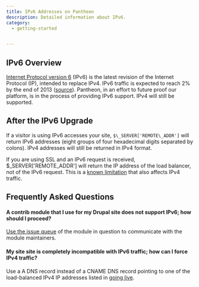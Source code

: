 ```yaml
---
title: IPv6 Addresses on Pantheon
description: Detailed information about IPv6.
category:
  - getting-started


---
```


## IPv6 Overview

[Internet Protocol version 6](http://en.wikipedia.org/wiki/IPv6) (IPv6) is the latest revision of the Internet Protocol (IP), intended to replace IPv4. IPv6 traffic is expected to reach 2% by the end of 2013 ([source](http://www.circleid.com/posts/20121128_ipv6_a_2012_report_card/)). Pantheon, in an effort to future proof our platform, is in the process of providing IPv6 support. IPv4 will still be supported.

## After the IPv6 Upgrade

If a visitor is using IPv6 accesses your site, `$\_SERVER['REMOTE\_ADDR']` will return IPv6 addresses (eight groups of four hexadecimal digits separated by colons). IPv4 addresses will still be returned in IPv4 format.  


If you are using SSL and an IPv6 request is received, $\_SERVER['REMOTE\_ADDR'] will return the IP address of the load balancer, not of the IPv6 request. This is a [known limitation](/docs/articles/drupal/getting-the-client-ip-address/#known-limitations) that also affects IPv4 traffic.

## Frequently Asked Questions

#### A contrib module that I use for my Drupal site does not support IPv6; how should I proceed?

[Use the issue queue](https://drupal.org/node/317) of the module in question to communicate with the module maintainers.

#### My site site is completely incompatible with IPv6 traffic; how can I force IPv4 traffic?

Use a A DNS record instead of a CNAME DNS record pointing to one of the load-balanced IPv4 IP addresses listed in [going live](/docs/articles/going-live).
